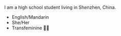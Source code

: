 I am a high school student living in Shenzhen, China.

- English/Mandarin
- She/Her
- Transfeminine 🏳️‍⚧️
